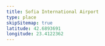 ```yaml
---
title: Sofia International Airport
type: place
skipSitemap: true
latitude: 42.6893691
longitude: 23.4122362
---
```

